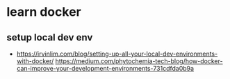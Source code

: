 # learn docker

## setup local dev env
* https://irvinlim.com/blog/setting-up-all-your-local-dev-environments-with-docker/
https://medium.com/phytochemia-tech-blog/how-docker-can-improve-your-development-environments-731cdfda0b9a
